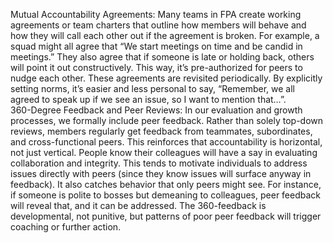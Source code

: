 Mutual Accountability Agreements: Many teams in FPA create working agreements or team charters that outline how members will behave and how they will call each other out if the agreement is broken. For example, a squad might all agree that “We start meetings on time and be candid in meetings.” They also agree that if someone is late or holding back, others will point it out constructively. This way, it’s pre-authorized for peers to nudge each other. These agreements are revisited periodically. By explicitly setting norms, it’s easier and less personal to say, “Remember, we all agreed to speak up if we see an issue, so I want to mention that…”.  
360-Degree Feedback and Peer Reviews: In our evaluation and growth processes, we formally include peer feedback. Rather than solely top-down reviews, members regularly get feedback from teammates, subordinates, and cross-functional peers. This reinforces that accountability is horizontal, not just vertical. People know their colleagues will have a say in evaluating collaboration and integrity. This tends to motivate individuals to address issues directly with peers (since they know issues will surface anyway in feedback). It also catches behavior that only peers might see. For instance, if someone is polite to bosses but demeaning to colleagues, peer feedback will reveal that, and it can be addressed. The 360-feedback is developmental, not punitive, but patterns of poor peer feedback will trigger coaching or further action.